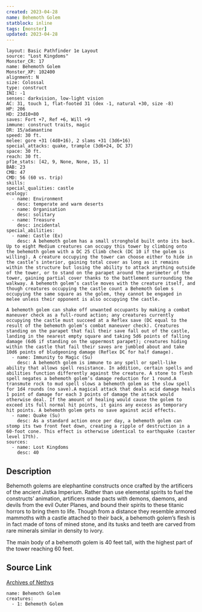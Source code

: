 ```yaml
---
created: 2023-04-28
name: Behemoth Golem
statblock: inline
tags: [monster]
updated: 2023-04-28
---
```

```statblock
layout: Basic Pathfinder 1e Layout
source: "Lost Kingdoms"
Monster_CR: 17
name: Behemoth Golem
Monster_XP: 102400
alignment: N
size: Colossal
type: construct
INI: -1
senses: darkvision, low-light vision
AC: 31, touch 1, flat-footed 31 (dex -1, natural +30, size -8)
HP: 206
HD: 23d10+80
saves: Fort +7, Ref +6, Will +9
immune: construct traits, magic
DR: 15/adamantine
speed: 30 ft.
melee: gore +31 (4d8+16), 2 slams +31 (3d6+16)
special_attacks: quake, trample (3d6+24, DC 37)
space: 30 ft.
reach: 30 ft.
pf1e_stats: [42, 9, None, None, 15, 1]
BAB: 23
CMB: 47
CMD: 56 (60 vs. trip)
skills: 
special_qualities: castle
ecology:
  - name: Environment
    desc: temperate and warm deserts
  - name: Organisation
    desc: solitary
  - name: Treasure
    desc: incidental
special_abilities:
  - name: Castle (Ex)
    desc: A behemoth golem has a small stronghold built onto its back. Up to eight Medium creatures can occupy this tower by climbing onto the behemoth golem with a DC 25 Climb check (DC 10 if the golem is willing). A creature occupying the tower can choose either to hide in the castle’s interior, gaining total cover as long as it remains within the structure but losing the ability to attack anything outside of the tower, or to stand on the parapet around the perimeter of the tower, gaining partial cover thanks to the battlement surrounding the walkway. A behemoth golem’s castle moves with the creature itself, and though creatures occupying the castle count a Behemoth Golem s occupying the same square as the golem, they cannot be engaged in melee unless their opponent is also occupying the castle.

A behemoth golem can shake off unwanted occupants by making a combat maneuver check as a full-round action; any creatures currently occupying the castle must succeed at a Reflex save (DC equal to the result of the behemoth golem’s combat maneuver check). Creatures standing on the parapet that fail their save fall out of the castle, landing in the nearest empty square and taking 5d6 points of falling damage (6d6 if standing on the uppermost parapet); creatures hiding within the castle that fail their saves are jumbled about and take 10d6 points of bludgeoning damage (Reflex DC for half damage).
  - name: Immunity to Magic (Su)
    desc: A behemoth golem is immune to any spell or spell-like ability that allows spell resistance. In addition, certain spells and abilities function differently against the creature. A stone to flesh spell negates a behemoth golem’s damage reduction for 1 round.A transmute rock to mud spell slows a behemoth golem as the slow spell for 1d4 rounds (no save).A magical attack that deals acid damage heals 1 point of damage for each 3 points of damage the attack would otherwise deal. If the amount of healing would cause the golem to exceed its full normal hit points, it gains any excess as temporary hit points. A behemoth golem gets no save against acid effects.
  - name: Quake (Su)
    desc: As a standard action once per day, a behemoth golem can stomp its two front feet down, creating a ripple of destruction in a 60-foot cone. This effect is otherwise identical to earthquake (caster level 17th).
sources:
  - name: Lost Kingdoms
    desc: 40
```
## Description
Behemoth golems are elephantine constructs once crafted by the artificers of the ancient Jistka Imperium. Rather than use elemental spirits to fuel the constructs’ animation, artificers made pacts with demons, daemons, and devils from the evil Outer Planes, and bound their spirits to these titanic horrors to bring them to life. Though from a distance they resemble armored mammoths with a castle attached to their back, a behemoth golem’s flesh is in fact made of tons of mined stone, and its tusks and teeth are carved from rare minerals similar in density to ivory.

The main body of a behemoth golem is 40 feet tall, with the highest part of the tower reaching 60 feet.
## Source Link
[Archives of Nethys](https://aonprd.com/MonsterDisplay.aspx?ItemName=Behemoth%20Golem)
```encounter-table
name: Behemoth Golem
creatures:
  - 1: Behemoth Golem
```
